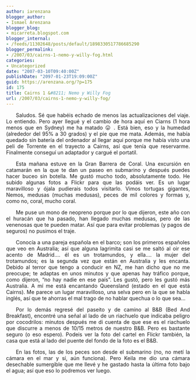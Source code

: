 ```yaml
---
author: iarenzana
blogger_author:
- Ismael Arenzana
blogger_blog:
- micarreta.blogspot.com
blogger_internal:
- /feeds/11302648/posts/default/1898330517786685290
blogger_permalink:
- /2007/03/cairns-1-nemo-y-willy-fog.html
categories:
- Uncategorized
date: "2007-03-10T09:40:00Z"
publishDate: "2097-01-23T19:09:00Z"
guid: https://arenzana.org/?p=175
id: 175
title: Cairns 1 &#8211; Nemo y Willy Fog
url: /2007/03/cairns-1-nemo-y-willy-fog/
---
```

<p style="text-align:justify;text-indent:20pt;">
  Saludos. Sé que habéis echado de menos las actualizaciones del viaje. Lo entiendo. Pero ayer llegué y el cambio de hora aquí en Ciarns (1 hora menos que en Sydney) me ha matado 😛 . Está bien, eso y la humedad (alrededor del 95% a 30 grados) y el pie que me mata. Además, me había quedado sin batería del ordenador al llegar aquí porque me había visto una peli de Torrente en el trayecto a Cairns, así que tenía que reservarme. Finalmente conseguí un adaptador y cargué el portatil.
</p>

<p style="text-align:justify;text-indent:20pt;">
  Esta mañana estuve en la Gran Barrera de Coral. Una excursión en catamarán en la que te dan un paseo en submarino y después puedes hacer buceo sin botella. Me gustó mucho todo, absolutamente todo. He subido algunas fotos a Flickr para que las podáis ver. Es un lugar maravilloso y ójala pudierais todos visitarlo. Vimos tortugas gigantes, Nemos, medusas (muchas medusas), peces de mil colores y formas y, como no, coral, mucho coral.
</p>

<p style="text-align:justify;text-indent:20pt;">
  Me puse un mono de neopreno porque por lo que dijeron, este año con el huracán que ha pasado, han llegado muchas medusas, pero de las venenosas que te pueden matar. Así que para evitar problemas (y pagos de seguros) no pusimos el traje.
</p>

<p style="text-align:justify;text-indent:20pt;">
  Conocía a una pareja española en el barco; son los primeros españoles que veo en Australia; así que alguna lagrimita casi se me saltó al oir ese acento de Madrid&#8230;. él es un trotamundos, y ella&#8230;. la mujer del trotamundos; es la segunda vez que están en Australia y les encanta. Debido al terror que tengo a conducir en NZ, me han dicho que no me preocupe; te adaptas en unos minutos y que apenas hay tráfico porque, como dijeron, &#8220;no hay nadie en ese país&#8221;. Les gustó, pero les gustó más Australia. A mí me está encantando Queensland (estado en el que está Cairns). Me parece un lugar maravilloso, una selva pero en la que se habla inglés, así que te ahorras el mal trago de no hablar quechua o lo que sea&#8230;
</p>

<p style="text-align:justify;text-indent:20pt;">
  Por lo demás regresé del paseito y de camino al B&B (Bed And Breakfast), encontré una señal al lado de un riachuelo que indicaba peligro por cocodrilos: minutos después me di cuenta de que ese es el riachuelo que discurre a menos de 10/15 metros de nuestro B&B. Pero es bastante seguro (o eso espero). Podeis ver la foto del cartel en Flickr también, la casa que está al lado del puente del fondo de la foto es el B&B.
</p>

<p style="text-align:justify;text-indent:20pt;">
  En las fotos, las de los peces son desde el submarino (no, no metí la cámara en el mar y sí, aún funciona). Pero Keila me dio una cámara desechable sumergible que me llevé y he gastado hasta la última foto bajo el agua; así que eso lo podremos ver luego.
</p>
